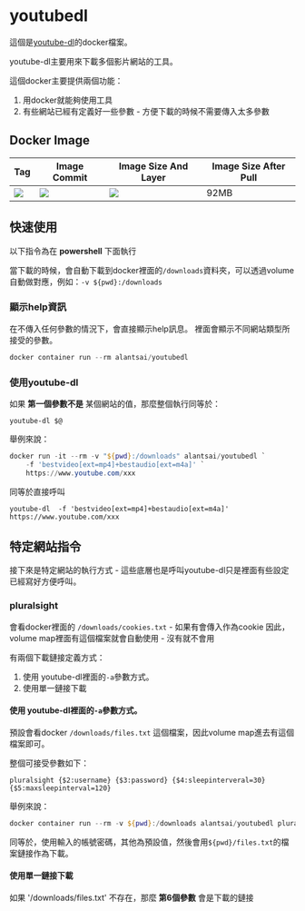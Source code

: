 # youtubedl

這個是[youtube-dl](https://rg3.github.io/youtube-dl/)的docker檔案。

youtube-dl主要用來下載多個影片網站的工具。

這個docker主要提供兩個功能：
1. 用docker就能夠使用工具
2. 有些網站已經有定義好一些參數 - 方便下載的時候不需要傳入太多參數

## Docker Image

| Tag | Image Commit | Image Size And Layer | Image Size After Pull|
|-----|--------------|----------------------|----------------------|
| [![](https://images.microbadger.com/badges/version/alantsai/youtubedl:2017.12.14-alpine_3.7.svg)](https://microbadger.com/images/alantsai/youtubedl:2017.12.14-alpine_3.7 "2017.12.14-alpine_3.7") | [![](https://images.microbadger.com/badges/commit/alantsai/youtubedl:2017.12.14-alpine_3.7.svg)](https://microbadger.com/images/alantsai/youtubedl:2017.12.14-alpine_3.7 "2017.12.14-alpine_3.7") | [![](https://images.microbadger.com/badges/image/alantsai/youtubedl:2017.12.14-alpine_3.7.svg)](https://microbadger.com/images/alantsai/youtubedl:2017.12.14-alpine_3.7 "2017.12.14-alpine_3.7") | 92MB |

## 快速使用

以下指令為在 **powershell** 下面執行

當下載的時候，會自動下載到docker裡面的`/downloads`資料夾，可以透過volume自動做對應，例如：`-v ${pwd}:/downloads`

### 顯示help資訊

在不傳入任何參數的情況下，會直接顯示help訊息。
裡面會顯示不同網站類型所接受的參數。

```powershell
docker container run --rm alantsai/youtubedl
```

### 使用youtube-dl

如果 **第一個參數不是** 某個網站的值，那麼整個執行同等於：

`youtube-dl $@`

舉例來說：

```powershell
docker run -it --rm -v "${pwd}:/downloads" alantsai/youtubedl `
    -f 'bestvideo[ext=mp4]+bestaudio[ext=m4a]' `
    https://www.youtube.com/xxx
```

同等於直接呼叫

`youtube-dl  -f 'bestvideo[ext=mp4]+bestaudio[ext=m4a]' https://www.youtube.com/xxx`

## 特定網站指令

接下來是特定網站的執行方式 - 這些底層也是呼叫youtube-dl只是裡面有些設定已經寫好方便呼叫。

### pluralsight

會看docker裡面的 `/downloads/cookies.txt` - 如果有會傳入作為cookie
因此，volume map裡面有這個檔案就會自動使用 - 沒有就不會用

有兩個下載鏈接定義方式：
1. 使用 youtube-dl裡面的`-a`參數方式。
2. 使用單一鏈接下載

#### 使用 youtube-dl裡面的`-a`參數方式。

預設會看docker `/downloads/files.txt` 這個檔案，因此volume map進去有這個檔案即可。

整個可接受參數如下：

`pluralsight {$2:username} {$3:password} {$4:sleepinterveral=30} {$5:maxsleepinterval=120}`

舉例來說：

```powershell
docker container run --rm -v ${pwd}:/downloads alantsai/youtubedl pluralsight username password
```

同等於，使用輸入的帳號密碼，其他為預設值，然後會用`${pwd}/files.txt`的檔案鏈接作為下載。

#### 使用單一鏈接下載

如果 '/downloads/files.txt' 不存在，那麼 **第6個參數** 會是下載的鏈接
